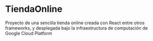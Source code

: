 # TiendaOnline
Proyecto de una sencilla tienda online creada con React entre otros frameworks, y desplegada bajo la infraestructura de computación de Google Cloud Platform
